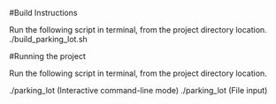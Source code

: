 #Build Instructions

Run the following script in terminal, from the project directory location.
./build_parking_lot.sh


#Running the project

Run the following script in terminal, from the project directory location.

./parking_lot (Interactive command-line mode)
./parking_lot <input-fileName> (File input)
